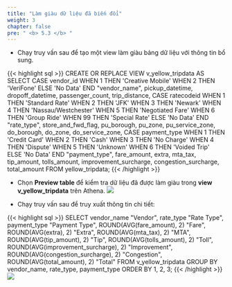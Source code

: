 ```yaml
---
title: "Làm giàu dữ liệu đã biến đổi"
weight: 3
chapter: false
pre: " <b> 5.3 </b> "
---
```


- Chạy truy vấn sau để tạo một view làm giàu bảng dữ liệu với thông tin bổ sung.

{{< highlight sql >}}
CREATE OR REPLACE VIEW v_yellow_tripdata
AS
SELECT CASE vendor_id
            WHEN 1 THEN 'Creative Mobile'
            WHEN 2 THEN 'VeriFone'
            ELSE 'No Data'
       END "vendor_name",
       pickup_datetime,
       dropoff_datetime,
       passenger_count,
       trip_distance,
       CASE ratecodeid
            WHEN 1 THEN 'Standard Rate'
            WHEN 2 THEN 'JFK'
            WHEN 3 THEN 'Newark'
            WHEN 4 THEN 'Nassau/Westchester'
            WHEN 5 THEN 'Negotiated Fare'
            WHEN 6 THEN 'Group Ride'
            WHEN 99 THEN 'Special Rate'
            ELSE 'No Data'
       END "rate_type",
       store_and_fwd_flag,
       pu_borough,
       pu_zone,
       pu_service_zone,
       do_borough,
       do_zone,
       do_service_zone,
       CASE payment_type
            WHEN 1 THEN 'Credit Card'
            WHEN 2 THEN 'Cash'
            WHEN 3 THEN 'No Charge'
            WHEN 4 THEN 'Dispute'
            WHEN 5 THEN 'Unknown'
            WHEN 6 THEN 'Voided Trip'
            ELSE 'No Data'
       END "payment_type",
       fare_amount,
       extra,
       mta_tax,
       tip_amount,
       tolls_amount,
       improvement_surcharge,
       congestion_surcharge,
       total_amount
FROM   yellow_tripdata;
{{< /highlight >}}

- Chọn **Preview table** để kiểm tra dữ liệu đã được làm giàu trong **view v_yellow_tripdata** trên Athena.
![](../../images/5.enriching/12.png)

- Chạy truy vấn sau để truy xuất thông tin chi tiết:

{{< highlight sql >}}
SELECT vendor_name "Vendor",
       rate_type "Rate Type", 
       payment_type "Payment Type",
       ROUND(AVG(fare_amount), 2) "Fare",
       ROUND(AVG(extra), 2) "Extra",
       ROUND(AVG(mta_tax), 2) "MTA",
       ROUND(AVG(tip_amount), 2) "Tip",
       ROUND(AVG(tolls_amount), 2) "Toll",
       ROUND(AVG(improvement_surcharge), 2) "Improvement",
       ROUND(AVG(congestion_surcharge), 2) "Congestion",
       ROUND(AVG(total_amount), 2) "Total"
FROM   v_yellow_tripdata
GROUP BY vendor_name,
         rate_type,
         payment_type
ORDER BY 1, 2, 3;
{{< /highlight >}}
![](../../images/5.enriching/13.png)
